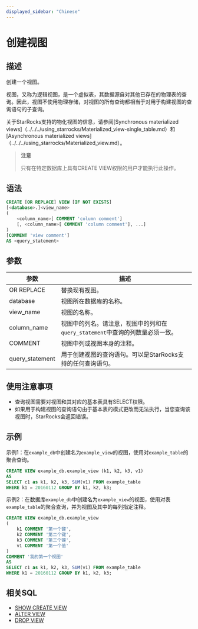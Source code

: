 ```yaml
---
displayed_sidebar: "Chinese"
---
```


# 创建视图

## 描述

创建一个视图。

视图，又称为逻辑视图，是一个虚拟表，其数据源自对其他已存在的物理表的查询。因此，视图不使用物理存储，对视图的所有查询都相当于对用于构建视图的查询语句的子查询。

关于StarRocks支持的物化视图的信息，请参阅[Synchronous materialized views]（../../../using_starrocks/Materialized_view-single_table.md）和[Asynchronous materialized views]（../../../using_starrocks/Materialized_view.md）。

> **注意**
>
> 只有在特定数据库上具有CREATE VIEW权限的用户才能执行此操作。

## 语法

```SQL
CREATE [OR REPLACE] VIEW [IF NOT EXISTS]
[<database>.]<view_name>
(
    <column_name>[ COMMENT 'column comment']
    [, <column_name>[ COMMENT 'column comment'], ...]
)
[COMMENT 'view comment']
AS <query_statement>
```

## 参数

| **参数**        | **描述**                         |
| --------------- | ---------------------------------|
| OR REPLACE      | 替换现有视图。                  |
| database        | 视图所在数据库的名称。           |
| view_name       | 视图的名称。                     |
| column_name     | 视图中的列名。请注意，视图中的列和在`query_statement`中查询的列数量必须一致。 |
| COMMENT         | 视图中列或视图本身的注释。       |
| query_statement | 用于创建视图的查询语句。可以是StarRocks支持的任何查询语句。 |

## 使用注意事项

- 查询视图需要对视图和其对应的基本表具有SELECT权限。
- 如果用于构建视图的查询语句由于基本表的模式更改而无法执行，当您查询该视图时，StarRocks会返回错误。

## 示例

示例1：在`example_db`中创建名为`example_view`的视图，使用对`example_table`的聚合查询。

```SQL
CREATE VIEW example_db.example_view (k1, k2, k3, v1)
AS
SELECT c1 as k1, k2, k3, SUM(v1) FROM example_table
WHERE k1 = 20160112 GROUP BY k1, k2, k3;
```

示例2：在数据库`example_db`中创建名为`example_view`的视图，使用对表`example_table`的聚合查询，并为视图及其中的每列指定注释。

```SQL
CREATE VIEW example_db.example_view
(
    k1 COMMENT '第一个键',
    k2 COMMENT '第二个键',
    k3 COMMENT '第三个键',
    v1 COMMENT '第一个值'
)
COMMENT '我的第一个视图'
AS
SELECT c1 as k1, k2, k3, SUM(v1) FROM example_table
WHERE k1 = 20160112 GROUP BY k1, k2, k3;
```

## 相关SQL

- [SHOW CREATE VIEW](../data-manipulation/SHOW_CREATE_VIEW.md)
- [ALTER VIEW](./ALTER_VIEW.md)
- [DROP VIEW](./DROP_VIEW.md)